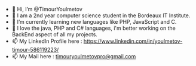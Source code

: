 - 👋 Hi, I’m @TimourYoulmetov
- 👀 I am a 2nd year computer science student in the Bordeaux IT Institute.
- 🌱 I’m currently learning new languages like PHP, JavaScript and C.
- 💞️ I love the java, PHP and C# languages, i'm better working on the BackEnd aspect of all my projects.
- 📫 My LinkedIn Profile here : https://www.linkedin.com/in/youlmetov-timour-586119223/
- 📫 My Mail here : timouryoulmetovpro@gmail.com

<!---
TimourYoulmetov/TimourYoulmetov is a ✨ special ✨ repository because its `README.md` (this file) appears on your GitHub profile.
You can click the Preview link to take a look at your changes.
--->
